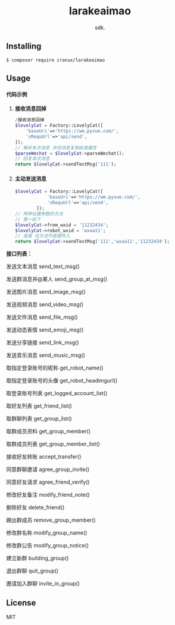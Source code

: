 <h1 align="center"> larakeaimao </h1>

<p align="center"> sdk.</p>


## Installing

```shell
$ composer require cranux/larakeaimao
```

## Usage

#### **代码示例**

1. **接收消息回掉**

   ```php
   /接收消息回掉
   $lovelyCat = Factory::LovelyCat([
       'baseUri'=>'https://wm.pyvue.com/',
       'sRequUrl'=>'api/send',
   ]);
   // 解析本次消息 并将消息复制给类属性
   $parseWechat = $lovelyCat->parseWechat();
   // 回复本次消息
   return $lovelyCat->sendTextMsg('111');
   ```

2. #### 主动发送消息 

   ```php
   $lovelyCat = Factory::LovelyCat([
               'baseUri'=>'https://wm.pyvue.com/',
               'sRequUrl'=>'api/send',
           ]);
   // 两种设置参数的方法
   // 第一如下
   $lovelyCat->from_wxid = '11232434';
   $lovelyCat->robot_wxid = 'wxaa11';
   // 或者 在方法中直接传入
   return $lovelyCat->sendTextMsg('111','wxaa11','11232434');
   ```

**接口列表：**

发送文本消息              send_text_msg()

发送群消息并@某人      send_group_at_msg()

发送图片消息              send_image_msg()

发送视频消息              send_video_msg()

发送文件消息              send_file_msg()

发送动态表情              send_emoji_msg()

发送分享链接              send_link_msg()

发送音乐消息              send_music_msg()

取指定登录账号的昵称      get_robot_name()

取指定登录账号的头像      get_robot_headimgurl()

取登录账号列表            get_logged_account_list()

取好友列表                get_friend_list()

取群聊列表                get_group_list()

取群成员资料              get_group_member()

取群成员列表              get_group_member_list()

接收好友转账              accept_transfer()

同意群聊邀请              agree_group_invite()

同意好友请求              agree_friend_verify()

修改好友备注              modify_friend_note()

删除好友                  delete_friend()

踢出群成员                remove_group_member()

修改群名称                modify_group_name()

修改群公告                modify_group_notice()

建立新群                  building_group()

退出群聊                  quit_group()

邀请加入群聊              invite_in_group()


## License

MIT